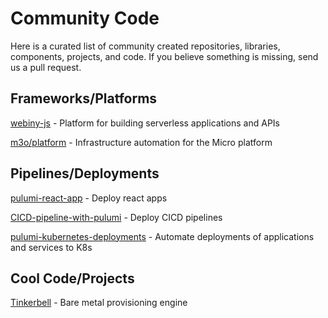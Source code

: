 # Community Code

Here is a curated list of community created repositories, libraries, components, projects, and code. If you believe something is missing, send us a pull request. 


## Frameworks/Platforms
[webiny-js](https://github.com/webiny/webiny-js) - Platform for building serverless applications and APIs

[m3o/platform](https://github.com/m3o/platform) - Infrastructure automation for the Micro platform


## Pipelines/Deployments
[pulumi-react-app](https://github.com/nebulis-io/pulumi-react-app) - Deploy react apps

[CICD-pipeline-with-pulumi](https://github.com/ikovac/CICD-pipeline-with-pulumi) - Deploy CICD pipelines

[pulumi-kubernetes-deployments](https://github.com/vitobotta/pulumi-kubernetes-deployments) - Automate deployments of applications and services to K8s

## Cool Code/Projects
[Tinkerbell](https://github.com/tinkerbell) - Bare metal provisioning engine
